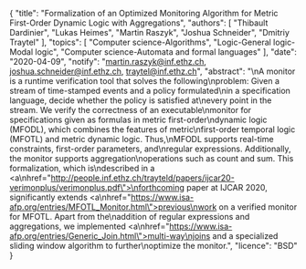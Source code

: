 {
    "title": "Formalization of an Optimized Monitoring Algorithm for Metric First-Order Dynamic Logic with Aggregations",
    "authors": [
        "Thibault Dardinier",
        "Lukas Heimes",
        "Martin Raszyk",
        "Joshua Schneider",
        "Dmitriy Traytel"
    ],
    "topics": [
        "Computer science-Algorithms",
        "Logic-General logic-Modal logic",
        "Computer science-Automata and formal languages"
    ],
    "date": "2020-04-09",
    "notify": "martin.raszyk@inf.ethz.ch, joshua.schneider@inf.ethz.ch, traytel@inf.ethz.ch",
    "abstract": "\nA monitor is a runtime verification tool that solves the following\nproblem: Given a stream of time-stamped events and a policy formulated\nin a specification language, decide whether the policy is satisfied at\nevery point in the stream. We verify the correctness of an executable\nmonitor for specifications given as formulas in metric first-order\ndynamic logic (MFODL), which combines the features of metric\nfirst-order temporal logic (MFOTL) and metric dynamic logic. Thus,\nMFODL supports real-time constraints, first-order parameters, and\nregular expressions. Additionally, the monitor supports aggregation\noperations such as count and sum. This formalization, which is\ndescribed in a <a\nhref=\"http://people.inf.ethz.ch/trayteld/papers/ijcar20-verimonplus/verimonplus.pdf\">\nforthcoming paper at IJCAR 2020</a>, significantly extends <a\nhref=\"https://www.isa-afp.org/entries/MFOTL_Monitor.html\">previous\nwork on a verified monitor</a> for MFOTL. Apart from the\naddition of regular expressions and aggregations, we implemented <a\nhref=\"https://www.isa-afp.org/entries/Generic_Join.html\">multi-way\njoins</a> and a specialized sliding window algorithm to further\noptimize the monitor.",
    "licence": "BSD"
}